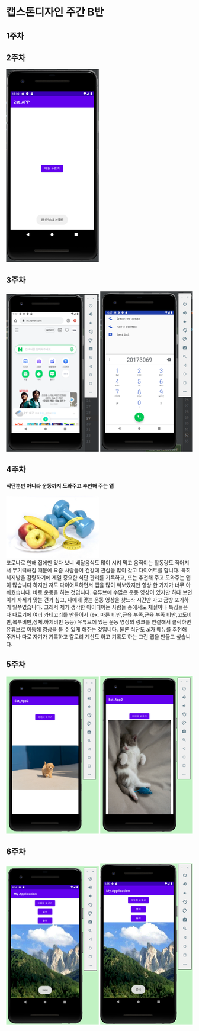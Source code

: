 # 캡스톤디자인 주간 B반
## 1주차

## 2주차
   <img width="250" heigh="250" src="./png/2주차버튼누르기.PNG"></img>
## 3주차
   <img width="250" heigh="250" src="./png/3주차네이버.PNG"></img>
   <img width="250" heigh="250" src="./png/3주차전화걸기.PNG"></img>
## 4주차
   #### 식단뿐만 아니라 운동까지 도와주고 추천해 주는 앱
   <img width="250" heigh="250" src="./png/4주차아이디어.png"></img>   
코로나로 인해 집에만 있다 보니 배달음식도 많이 시켜 먹고 움직이는 활동량도 적어져서 무기력해짐 때문에 요즘 사람들이 건강에 관심을 많이 갖고 다이어트를 합니다. 특히 체지방을 감량하기에 제일 중요한 식단 관리를 기록하고, 또는 추천해 주고 도와주는 앱이 많습니다 하지만 저도 다이어트하면서 앱을 많이 써보았지만 항상 한 가지가 너무 아쉬웠습니다. 바로 운동을 하는 것입니다. 유튜브에 수많은 운동 영상이 있지만 하다 보면 이게 자세가 맞는 건가 싶고, 나에게 맞는 운동 영상을 찾느라 시간만 가고 금방 포기하기 일쑤였습니다. 그래서 제가 생각한 아이디어는 사람들 중에서도 체질이나 특징들은 다 다르기에 여러 카테고리를 만들어서 (ex. 마른 비만,근육 부족,근육 부족 비만,고도비만,복부비만,상체.하체비만 등등) 유튜브에 있는 운동 영상의 링크를 연결해서 클릭하면 유튜브로 이동해 영상을 볼 수 있게 해주는 것입니다. 물론 식단도 ai가 메뉴를 추천해 주거나 따로 자기가 기록하고 칼로리 계산도 하고 기록도 하는 그런 앱을 만들고 싶습니다.
## 5주차
   <img width="250" heigh="250" src="./png/5주차강.PNG"></img>
   <img width="250" heigh="250" src="./png/5주차고.PNG"></img>
## 6주차
   <img width="250" heigh="250" src="./png/6주차넓이.PNG"></img>
   <img width="250" heigh="250" src="./png/6주차높이.PNG"></img>
   
